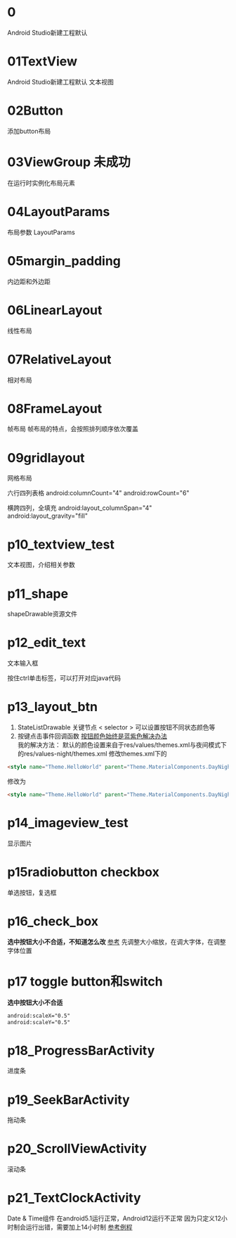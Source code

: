 
# 0
Android Studio新建工程默认

# 01TextView
Android Studio新建工程默认 文本视图

# 02Button
添加button布局

# 03ViewGroup 未成功
在运行时实例化布局元素

# 04LayoutParams
布局参数 LayoutParams

# 05margin_padding
内边距和外边距

# 06LinearLayout
线性布局

# 07RelativeLayout
相对布局

# 08FrameLayout
帧布局
帧布局的特点，会按照排列顺序依次覆盖

# 09gridlayout
网格布局

六行四列表格
android:columnCount="4"
android:rowCount="6"

横跨四列，全填充
android:layout_columnSpan="4"
android:layout_gravity="fill"

# p10_textview_test
文本视图，介绍相关参数

# p11_shape
shapeDrawable资源文件

# p12_edit_text
文本输入框

按住ctrl单击标签，可以打开对应java代码

# p13_layout_btn
1. StateListDrawable 关键节点 < selector > 可以设置按钮不同状态颜色等
2. 按键点击事件回调函数
[按钮颜色始终是蓝紫色解决办法](https://www.cnblogs.com/szyx/p/16376851.html)  
我的解决方法：
默认的颜色设置来自于res/values/themes.xml与夜间模式下的res/values-night/themes.xml
修改themes.xml下的
```html
<style name="Theme.HelloWorld" parent="Theme.MaterialComponents.DayNight.DarkActionBar">
```
修改为
```html
<style name="Theme.HelloWorld" parent="Theme.MaterialComponents.DayNight.DarkActionBar.Bridge">
```

# p14_imageview_test
显示图片

# p15radiobutton checkbox
单选按钮，复选框

# p16_check_box
**选中按钮大小不合适，不知道怎么改**
[参考](https://blog.csdn.net/lzp1467188465/article/details/108437651)
先调整大小缩放，在调大字体，在调整字体位置



# p17 toggle button和switch

**选中按钮大小不合适**
```html
android:scaleX="0.5"
android:scaleY="0.5"
```

# p18_ProgressBarActivity
进度条

# p19_SeekBarActivity
拖动条

# p20_ScrollViewActivity
滚动条

# p21_TextClockActivity
Date & Time组件
在android5.1运行正常，Android12运行不正常
因为只定义12小时制会运行出错，需要加上14小时制
[参考例程](https://www.bbsmax.com/A/E35pVmobzv/)



